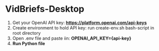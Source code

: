 # VidBriefs-Desktop

1. Get your OpenAI API key: **https://platform.openai.com/api-keys**
2. Create environment to hold API key:  run create-env.sh bash-script in root directory
3. Open .env file and paste iin: **OPENAI_API_KEY={api-key}**
4. **Run Python file**
